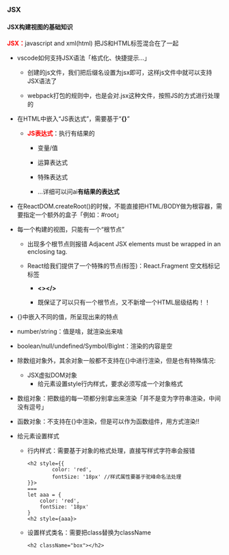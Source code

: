### JSX

#### JSX构建视图的基础知识

<font color='red'>**JSX：**</font>javascript and xml(html) 把JS和HTML标签混合在了一起

- vscode如何支持JSX语法「格式化、快捷提示...」

  - 创建的js文件，我们把后缀名设置为jsx即可，这样js文件中就可以支持JSX语法了

  -  webpack打包的规则中，也是会对.jsx这种文件，按照JS的方式进行处理的

    

- 在HTML中嵌入“JS表达式”，需要基于“**{}**”

  - <font color='red'>**JS表达式**</font>：执行有结果的

    - 变量/值

    - 运算表达式

    - 特殊表达式

    - ...详细可以问ai**有结果的表达式**

      

-  在ReactDOM.createRoot()的时候，不能直接把HTML/BODY做为根容器，需要指定一个额外的盒子「例如：#root」

  

- 每一个构建的视图，只能有一个“根节点”

  -  出现多个根节点则报错 Adjacent JSX elements must be wrapped in an enclosing tag.

  - React给我们提供了一个特殊的节点(标签)：React.Fragment 空文档标记标签

    - **<></>**

    -  既保证了可以只有一个根节点，又不新增一个HTML层级结构！！

      

-  {}中嵌入不同的值，所呈现出来的特点

  - number/string：值是啥，就渲染出来啥

  - boolean/null/undefined/Symbol/BigInt：渲染的内容是空

  - 除数组对象外，其余对象一般都不支持在{}中进行渲染，但是也有特殊情况:

    - JSX虚拟DOM对象
       - 给元素设置style行内样式，要求必须写成一个对象格式

  - 数组对象：把数组的每一项都分别拿出来渲染「并不是变为字符串渲染，中间没有逗号」

  - 函数对象：不支持在{}中渲染，但是可以作为函数组件，用<Component/>方式渲染!!

    

- 给元素设置样式

  - 行内样式：需要基于对象的格式处理，直接写样式字符串会报错

    ```
    <h2 style={{
            color: 'red',
            fontSize: '18px' //样式属性要基于驼峰命名法处理
    }}>
    ===
    let aaa = {
     	color: 'red',
    	fontSize: '18px'
    }
    <h2 style={aaa}>
    ```

  - 设置样式类名：需要把class替换为className
  
    ```
    <h2 className="box"></h2>
    ```
  









